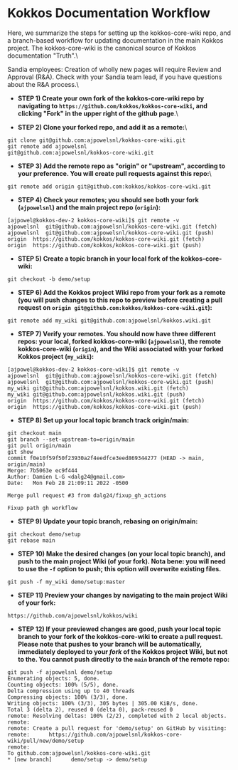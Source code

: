 # Kokkos Documentation Workflow

Here, we summarize the steps for setting up the kokkos-core-wiki repo, and a
branch-based workflow for updating documentation in the main Kokkos project.  The kokkos-core-wiki is the
canonical source of Kokkos documentation "Truth".\

Sandia employees: Creation of wholly new pages will require Review and Approval (R&A).  Check with your Sandia team lead, if you have questions about the R&A process.\

* **STEP 1) Create your own fork of the kokkos-core-wiki repo by navigating to `https://github.com/kokkos/kokkos-core-wiki`, and clicking "Fork" in the upper right of the github page**.\

* **STEP 2) Clone your forked repo, and add it as a remote:**\

```
git clone git@github.com:ajpowelsnl/kokkos-core-wiki.git
git remote add ajpowelsnl
git@github.com:ajpowelsnl/kokkos-core-wiki.git
```

* **STEP 3) Add the remote repo as "origin" or "upstream", according to your preference.  You will create pull requests against this repo:**\

```
git remote add origin git@github.com:kokkos/kokkos-core-wiki.git
```

* **STEP 4) Check your remotes; you should see both your fork (`ajpowelsnl`) and the main project repo (`origin`):**

```
[ajpowel@kokkos-dev-2 kokkos-core-wiki]$ git remote -v
ajpowelsnl	git@github.com:ajpowelsnl/kokkos-core-wiki.git (fetch)
ajpowelsnl	git@github.com:ajpowelsnl/kokkos-core-wiki.git (push)
origin	https://github.com/kokkos/kokkos-core-wiki.git (fetch)
origin	https://github.com/kokkos/kokkos-core-wiki.git (push)
```

* **STEP 5) Create a topic branch in your local fork of the kokkos-core-wiki:**

```
git checkout -b demo/setup
```

* **STEP 6) Add the Kokkos project Wiki repo from your fork as a remote (you will push changes to this repo to preview before creating a pull request on `origin git@github.com:kokkos/kokkos-core-wiki.git`):** 

```
git remote add my_wiki git@github.com:ajpowelsnl/kokkos.wiki.git
```

* **STEP 7) Verify your remotes.  You should now have three different repos: your local, forked kokkos-core-wiki (`ajpowelsnl`), the remote kokkos-core-wiki (`origin`), and the Wiki associated with your forked Kokkos project (`my_wiki`):**

```
[ajpowel@kokkos-dev-2 kokkos-core-wiki]$ git remote -v
ajpowelsnl	git@github.com:ajpowelsnl/kokkos-core-wiki.git (fetch)
ajpowelsnl	git@github.com:ajpowelsnl/kokkos-core-wiki.git (push)
my_wiki	git@github.com:ajpowelsnl/kokkos.wiki.git (fetch)
my_wiki	git@github.com:ajpowelsnl/kokkos.wiki.git (push)
origin	https://github.com/kokkos/kokkos-core-wiki.git (fetch)
origin	https://github.com/kokkos/kokkos-core-wiki.git (push)
```

* **STEP 8) Set up your local topic branch track origin/main:**

```
git checkout main
git branch --set-upstream-to=origin/main 
git pull origin/main
git show
commit f0e10f59f50f23930a2f4eedfce3eed869344277 (HEAD -> main, origin/main)
Merge: 7b5063e ec9f444
Author: Damien L-G <dalg24@gmail.com>
Date:   Mon Feb 28 21:09:11 2022 -0500

Merge pull request #3 from dalg24/fixup_gh_actions

Fixup path gh workflow
```

* **STEP 9) Update your topic branch, rebasing on origin/main:**

```
git checkout demo/setup
git rebase main
```

* **STEP 10) Make the desired changes (on your local topic branch), and push to the main project Wiki (of your fork).  Nota bene: you will need to use the `-f` option to push; this option will overwrite existing files.**

```
git push -f my_wiki demo/setup:master
```

* **STEP 11) Preview your changes by navigating to the main project Wiki of your fork:**

```
https://github.com/ajpowelsnl/kokkos/wiki
```

* **STEP 12) If your previewed changes are good, push your local topic branch to your fork of the kokkos-core-wiki to create a pull request.  Please note that pushes to your branch will be automatically, immediately deployed to your *fork* of the Kokkos project Wiki, but not to the.  You cannot push directly to the `main` branch of the remote repo:**

```
git push -f ajpowelsnl demo/setup 
Enumerating objects: 5, done.
Counting objects: 100% (5/5), done.
Delta compression using up to 40 threads
Compressing objects: 100% (3/3), done.
Writing objects: 100% (3/3), 305 bytes | 305.00 KiB/s, done.
Total 3 (delta 2), reused 0 (delta 0), pack-reused 0
remote: Resolving deltas: 100% (2/2), completed with 2 local objects.
remote: 
remote: Create a pull request for 'demo/setup' on GitHub by visiting:
remote:      https://github.com/ajpowelsnl/kokkos-core-wiki/pull/new/demo/setup
remote: 
To github.com:ajpowelsnl/kokkos-core-wiki.git
* [new branch]      demo/setup -> demo/setup
```

